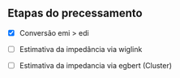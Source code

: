 ## Etapas do precessamento

- [x] Conversão emi > edi
 
- [ ] Estimativa da impedância via wiglink
 
- [ ] Estimativa da impedancia via egbert (Cluster)
